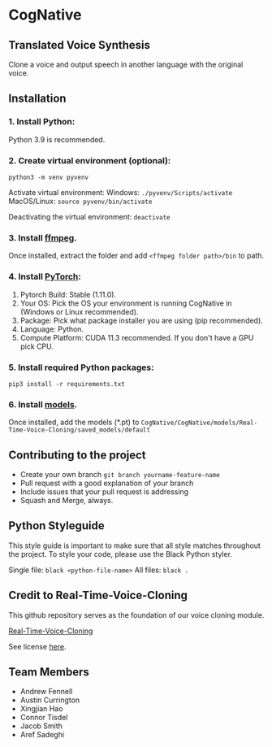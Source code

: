 # CogNative
## Translated Voice Synthesis

Clone a voice and output speech in another language with the original voice.

## Installation

### 1. Install Python:

  Python 3.9 is recommended.

### 2. Create virtual environment (optional):
  ```python3 -m venv pyvenv```

  Activate virtual environment:
  Windows: ```./pyvenv/Scripts/activate```
  MacOS/Linux: ```source pyvenv/bin/activate```

  Deactivating the virtual environment:
  ```deactivate```

### 3. Install [ffmpeg](https://ffmpeg.org/download.html#get-packages). 

Once installed, extract the folder and add ```<ffmpeg folder path>/bin``` to path.
  
### 4. Install [PyTorch](https://pytorch.org/get-started/locally/):
  1. Pytorch Build: Stable (1.11.0).
  2. Your OS: Pick the OS your environment is running CogNative in (Windows or Linux recommended).
  3. Package: Pick what package installer you are using (pip recommended).
  4. Language: Python.
  5. Compute Platform: CUDA 11.3 recommended. If you don't have a GPU pick CPU.
  
### 5. Install required Python packages:
```pip3 install -r requirements.txt```

### 6. Install [models](https://drive.google.com/drive/folders/1fipYnvRT3vayNuGvhfuX1hL0ZC4mEAfs?usp=sharing).

  Once installed, add the models (*.pt) to ```CogNative/CogNative/models/Real-Time-Voice-Cloning/saved_models/default```

## Contributing to the project

- Create your own branch ```git branch yourname-feature-name```
- Pull request with a good explanation of your branch
- Include issues that your pull request is addressing
- Squash and Merge, always.

## Python Styleguide

This style guide is important to make sure that all style matches throughout the project.
To style your code, please use the Black Python styler.

Single file:    ```black <python-file-name>```
All files:      ```black .```

## Credit to Real-Time-Voice-Cloning

This github repository serves as the foundation of our voice cloning module.

[Real-Time-Voice-Cloning](https://github.com/CorentinJ/Real-Time-Voice-Cloning)

See license [here](CogNative/backend/Real-Time-Voice-Cloning/LICENSE.md).

## Team Members

- Andrew Fennell
- Austin Currington
- Xingjian Hao
- Connor Tisdel
- Jacob Smith
- Aref Sadeghi

